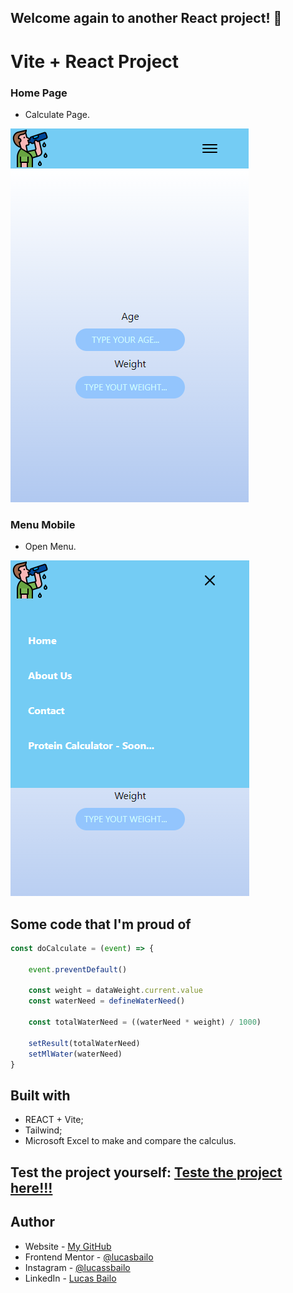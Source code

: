## Welcome again to another React project! 👋

# Vite + React Project

### Home Page
- Calculate Page.

![](./src/components/images/sampleMobile.png)

### Menu Mobile
- Open Menu.

![](./src/components/images/sampleMobileMenu.png)

## Some code that I'm proud of
```js
const doCalculate = (event) => {

    event.preventDefault()

    const weight = dataWeight.current.value
    const waterNeed = defineWaterNeed()

    const totalWaterNeed = ((waterNeed * weight) / 1000)

    setResult(totalWaterNeed)
    setMlWater(waterNeed)
}
```

## Built with

- REACT + Vite;
- Tailwind;
- Microsoft Excel to make and compare the calculus.

## Test the project yourself: [Teste the project here!!!](https://water-calculator-react-tailwind.vercel.app/)

## Author

- Website - [My GitHub](https://github.com/lucasbailo)
- Frontend Mentor - [@lucasbailo](https://www.frontendmentor.io/profile/lucasbailo)
- Instagram - [@lucassbailo](https://www.instagram.com/lucassbailo/)
- LinkedIn - [Lucas Bailo](https://www.linkedin.com/in/lcsbailo)